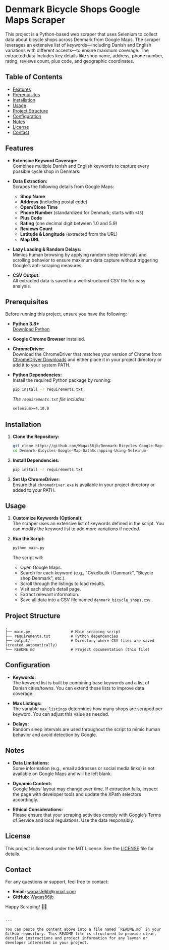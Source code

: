 # Denmark Bicycle Shops Google Maps Scraper

This project is a Python-based web scraper that uses Selenium to collect data about bicycle shops across Denmark from Google Maps. The scraper leverages an extensive list of keywords—including Danish and English variations with different accents—to ensure maximum coverage. The extracted data includes key details like shop name, address, phone number, rating, reviews count, plus code, and geographic coordinates.

## Table of Contents

- [Features](#features)
- [Prerequisites](#prerequisites)
- [Installation](#installation)
- [Usage](#usage)
- [Project Structure](#project-structure)
- [Configuration](#configuration)
- [Notes](#notes)
- [License](#license)
- [Contact](#contact)

## Features

- **Extensive Keyword Coverage:**  
  Combines multiple Danish and English keywords to capture every possible cycle shop in Denmark.
  
- **Data Extraction:**  
  Scrapes the following details from Google Maps:
  - **Shop Name**
  - **Address** (including postal code)
  - **Open/Close Time**
  - **Phone Number** (standardized for Denmark; starts with `+45`)
  - **Plus Code**
  - **Rating** (one decimal digit between 1.0 and 5.9)
  - **Reviews Count**
  - **Latitude & Longitude** (extracted from the URL)
  - **Map URL**

- **Lazy Loading & Random Delays:**  
  Mimics human browsing by applying random sleep intervals and scrolling behavior to ensure maximum data capture without triggering Google’s anti-scraping measures.

- **CSV Output:**  
  All extracted data is saved in a well-structured CSV file for easy analysis.

## Prerequisites

Before running this project, ensure you have the following:

- **Python 3.8+**  
  [Download Python](https://www.python.org/downloads/)

- **Google Chrome Browser** installed.

- **ChromeDriver:**  
  Download the ChromeDriver that matches your version of Chrome from [ChromeDriver Downloads](https://chromedriver.chromium.org/downloads) and either place it in your project directory or add it to your system PATH.

- **Python Dependencies:**  
  Install the required Python package by running:
  
  ```bash
  pip install -r requirements.txt
  ```
  
  *The `requirements.txt` file includes:*
  
  ```txt
  selenium>=4.10.0
  ```

## Installation

1. **Clone the Repository:**

   ```bash
   git clone https://github.com/Waqas56jb/Denmark-Bicycles-Google-Map-DataScrapping-Using-Seleinum-.git
   cd Denmark-Bicycles-Google-Map-DataScrapping-Using-Seleinum-
   ```

2. **Install Dependencies:**

   ```bash
   pip install -r requirements.txt
   ```

3. **Set Up ChromeDriver:**  
   Ensure that `chromedriver.exe` is available in your project directory or added to your PATH.

## Usage

1. **Customize Keywords (Optional):**  
   The scraper uses an extensive list of keywords defined in the script. You can modify the keyword list to add more variations if needed.

2. **Run the Script:**

   ```bash
   python main.py
   ```

   The script will:
   - Open Google Maps.
   - Search for each keyword (e.g., "Cykelbutik i Danmark", "Bicycle shop Denmark", etc.).
   - Scroll through the listings to load results.
   - Visit each shop’s detail page.
   - Extract relevant information.
   - Save all data into a CSV file named `denmark_bicycle_shops.csv`.

## Project Structure

```
.
├── main.py                  # Main scraping script
├── requirements.txt         # Python dependencies
├── output/                  # Directory where CSV files are saved (created automatically)
└── README.md                # Project documentation (this file)
```

## Configuration

- **Keywords:**  
  The keyword list is built by combining base keywords and a list of Danish cities/towns. You can extend these lists to improve data coverage.

- **Max Listings:**  
  The variable `max_listings` determines how many shops are scraped per keyword. You can adjust this value as needed.

- **Delays:**  
  Random sleep intervals are used throughout the script to mimic human behavior and avoid detection by Google.

## Notes

- **Data Limitations:**  
  Some information (e.g., email addresses or social media links) is not available on Google Maps and will be left blank.
  
- **Dynamic Content:**  
  Google Maps’ layout may change over time. If extraction fails, inspect the page with developer tools and update the XPath selectors accordingly.

- **Ethical Considerations:**  
  Please ensure that your scraping activities comply with Google’s Terms of Service and local regulations. Use the data responsibly.

## License

This project is licensed under the MIT License. See the [LICENSE](LICENSE) file for details.

## Contact

For any questions or support, feel free to contact:
- **Email:** waqas56jb@gmail.com
- **GitHub:** [Waqas56jb](https://github.com/Waqas56jb)

Happy Scraping! 🚴‍♂️
```

---

You can paste the content above into a file named `README.md` in your GitHub repository. This README file is structured to provide clear, detailed instructions and project information for any layman or developer interested in your project.
